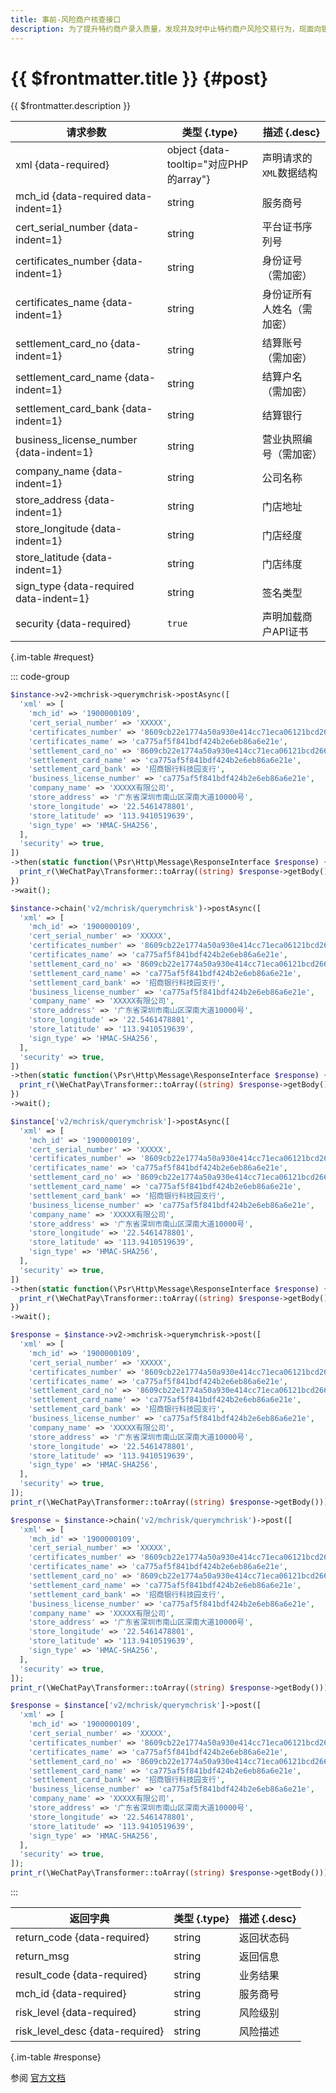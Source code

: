 ```yaml
---
title: 事前-风险商户核查接口
description: 为了提升特约商户录入质量，发现并及时中止特约商户风险交易行为，现面向银行服务商开放风险商户数据，支持银行在录入商户前提前核查商户风险、了解风险交易、并且将风险处理结果同步微信支付。用于服务商/银行准入商户时，根据身份证，银行卡号，营业执照等信息查询商户是否有风险。
---
```


# {{ $frontmatter.title }} {#post}

{{ $frontmatter.description }}

| 请求参数 | 类型 {.type} | 描述 {.desc}
| --- | --- | ---
| xml {data-required} | object {data-tooltip="对应PHP的array"} | 声明请求的`XML`数据结构
| mch_id {data-required data-indent=1} | string | 服务商号
| cert_serial_number {data-indent=1} | string | 平台证书序列号
| certificates_number {data-indent=1} | string | 身份证号（需加密）
| certificates_name {data-indent=1} | string | 身份证所有人姓名（需加密）
| settlement_card_no {data-indent=1} | string | 结算账号（需加密）
| settlement_card_name {data-indent=1} | string | 结算户名（需加密）
| settlement_card_bank {data-indent=1} | string | 结算银行
| business_license_number {data-indent=1} | string | 营业执照编号（需加密）
| company_name {data-indent=1} | string | 公司名称
| store_address {data-indent=1} | string | 门店地址
| store_longitude {data-indent=1} | string | 门店经度
| store_latitude {data-indent=1} | string | 门店纬度
| sign_type {data-required data-indent=1} | string | 签名类型
| security {data-required} | `true` | 声明加载商户API证书

{.im-table #request}

::: code-group

```php [异步纯链式]
$instance->v2->mchrisk->querymchrisk->postAsync([
  'xml' => [
    'mch_id' => '1900000109',
    'cert_serial_number' => 'XXXXX',
    'certificates_number' => '8609cb22e1774a50a930e414cc71eca06121bcd266335cda230d24a7886a8d9f',
    'certificates_name' => 'ca775af5f841bdf424b2e6eb86a6e21e',
    'settlement_card_no' => '8609cb22e1774a50a930e414cc71eca06121bcd266335cda230d24a7886a8d9f',
    'settlement_card_name' => 'ca775af5f841bdf424b2e6eb86a6e21e',
    'settlement_card_bank' => '招商银行科技园支行',
    'business_license_number' => 'ca775af5f841bdf424b2e6eb86a6e21e',
    'company_name' => 'XXXXX有限公司',
    'store_address' => '广东省深圳市南山区深南大道10000号',
    'store_longitude' => '22.5461478801',
    'store_latitude' => '113.9410519639',
    'sign_type' => 'HMAC-SHA256',
  ],
  'security' => true,
])
->then(static function(\Psr\Http\Message\ResponseInterface $response) {
  print_r(\WeChatPay\Transformer::toArray((string) $response->getBody()));
})
->wait();
```

```php [异步声明式]
$instance->chain('v2/mchrisk/querymchrisk')->postAsync([
  'xml' => [
    'mch_id' => '1900000109',
    'cert_serial_number' => 'XXXXX',
    'certificates_number' => '8609cb22e1774a50a930e414cc71eca06121bcd266335cda230d24a7886a8d9f',
    'certificates_name' => 'ca775af5f841bdf424b2e6eb86a6e21e',
    'settlement_card_no' => '8609cb22e1774a50a930e414cc71eca06121bcd266335cda230d24a7886a8d9f',
    'settlement_card_name' => 'ca775af5f841bdf424b2e6eb86a6e21e',
    'settlement_card_bank' => '招商银行科技园支行',
    'business_license_number' => 'ca775af5f841bdf424b2e6eb86a6e21e',
    'company_name' => 'XXXXX有限公司',
    'store_address' => '广东省深圳市南山区深南大道10000号',
    'store_longitude' => '22.5461478801',
    'store_latitude' => '113.9410519639',
    'sign_type' => 'HMAC-SHA256',
  ],
  'security' => true,
])
->then(static function(\Psr\Http\Message\ResponseInterface $response) {
  print_r(\WeChatPay\Transformer::toArray((string) $response->getBody()));
})
->wait();
```

```php [异步属性式]
$instance['v2/mchrisk/querymchrisk']->postAsync([
  'xml' => [
    'mch_id' => '1900000109',
    'cert_serial_number' => 'XXXXX',
    'certificates_number' => '8609cb22e1774a50a930e414cc71eca06121bcd266335cda230d24a7886a8d9f',
    'certificates_name' => 'ca775af5f841bdf424b2e6eb86a6e21e',
    'settlement_card_no' => '8609cb22e1774a50a930e414cc71eca06121bcd266335cda230d24a7886a8d9f',
    'settlement_card_name' => 'ca775af5f841bdf424b2e6eb86a6e21e',
    'settlement_card_bank' => '招商银行科技园支行',
    'business_license_number' => 'ca775af5f841bdf424b2e6eb86a6e21e',
    'company_name' => 'XXXXX有限公司',
    'store_address' => '广东省深圳市南山区深南大道10000号',
    'store_longitude' => '22.5461478801',
    'store_latitude' => '113.9410519639',
    'sign_type' => 'HMAC-SHA256',
  ],
  'security' => true,
])
->then(static function(\Psr\Http\Message\ResponseInterface $response) {
  print_r(\WeChatPay\Transformer::toArray((string) $response->getBody()));
})
->wait();
```

```php [同步纯链式]
$response = $instance->v2->mchrisk->querymchrisk->post([
  'xml' => [
    'mch_id' => '1900000109',
    'cert_serial_number' => 'XXXXX',
    'certificates_number' => '8609cb22e1774a50a930e414cc71eca06121bcd266335cda230d24a7886a8d9f',
    'certificates_name' => 'ca775af5f841bdf424b2e6eb86a6e21e',
    'settlement_card_no' => '8609cb22e1774a50a930e414cc71eca06121bcd266335cda230d24a7886a8d9f',
    'settlement_card_name' => 'ca775af5f841bdf424b2e6eb86a6e21e',
    'settlement_card_bank' => '招商银行科技园支行',
    'business_license_number' => 'ca775af5f841bdf424b2e6eb86a6e21e',
    'company_name' => 'XXXXX有限公司',
    'store_address' => '广东省深圳市南山区深南大道10000号',
    'store_longitude' => '22.5461478801',
    'store_latitude' => '113.9410519639',
    'sign_type' => 'HMAC-SHA256',
  ],
  'security' => true,
]);
print_r(\WeChatPay\Transformer::toArray((string) $response->getBody()));
```

```php [同步声明式]
$response = $instance->chain('v2/mchrisk/querymchrisk')->post([
  'xml' => [
    'mch_id' => '1900000109',
    'cert_serial_number' => 'XXXXX',
    'certificates_number' => '8609cb22e1774a50a930e414cc71eca06121bcd266335cda230d24a7886a8d9f',
    'certificates_name' => 'ca775af5f841bdf424b2e6eb86a6e21e',
    'settlement_card_no' => '8609cb22e1774a50a930e414cc71eca06121bcd266335cda230d24a7886a8d9f',
    'settlement_card_name' => 'ca775af5f841bdf424b2e6eb86a6e21e',
    'settlement_card_bank' => '招商银行科技园支行',
    'business_license_number' => 'ca775af5f841bdf424b2e6eb86a6e21e',
    'company_name' => 'XXXXX有限公司',
    'store_address' => '广东省深圳市南山区深南大道10000号',
    'store_longitude' => '22.5461478801',
    'store_latitude' => '113.9410519639',
    'sign_type' => 'HMAC-SHA256',
  ],
  'security' => true,
]);
print_r(\WeChatPay\Transformer::toArray((string) $response->getBody()));
```

```php [同步属性式]
$response = $instance['v2/mchrisk/querymchrisk']->post([
  'xml' => [
    'mch_id' => '1900000109',
    'cert_serial_number' => 'XXXXX',
    'certificates_number' => '8609cb22e1774a50a930e414cc71eca06121bcd266335cda230d24a7886a8d9f',
    'certificates_name' => 'ca775af5f841bdf424b2e6eb86a6e21e',
    'settlement_card_no' => '8609cb22e1774a50a930e414cc71eca06121bcd266335cda230d24a7886a8d9f',
    'settlement_card_name' => 'ca775af5f841bdf424b2e6eb86a6e21e',
    'settlement_card_bank' => '招商银行科技园支行',
    'business_license_number' => 'ca775af5f841bdf424b2e6eb86a6e21e',
    'company_name' => 'XXXXX有限公司',
    'store_address' => '广东省深圳市南山区深南大道10000号',
    'store_longitude' => '22.5461478801',
    'store_latitude' => '113.9410519639',
    'sign_type' => 'HMAC-SHA256',
  ],
  'security' => true,
]);
print_r(\WeChatPay\Transformer::toArray((string) $response->getBody()));
```

:::

| 返回字典 | 类型 {.type} | 描述 {.desc}
| --- | --- | ---
| return_code {data-required}| string | 返回状态码
| return_msg | string | 返回信息
| result_code {data-required}| string | 业务结果
| mch_id {data-required}| string | 服务商号
| risk_level {data-required}| string | 风险级别
| risk_level_desc {data-required}| string | 风险描述

{.im-table #response}

参阅 [官方文档](https://pay.weixin.qq.com/wiki/doc/api/mch_bank.php?chapter=9_291)
